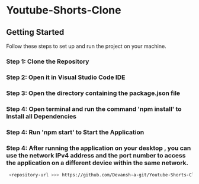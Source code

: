 # Youtube-Shorts-Clone

## Getting Started

Follow these steps to set up and run the project on your machine.

### Step 1: Clone the Repository
### Step 2: Open it in Visual Studio Code IDE
### Step 3: Open the directory containing the package.json file
### Step 4: Open terminal and run the command 'npm install' to Install all Dependencies
### Step 4: Run 'npm start' to Start the Application
### Step 4: After running the application on your desktop , you can use the network IPv4 address and the port number to access the application on a different  device within the same network.

```bash
 <repository-url >>> https://github.com/Devansh-a-git/Youtube-Shorts-Clone-ReactJs.git

